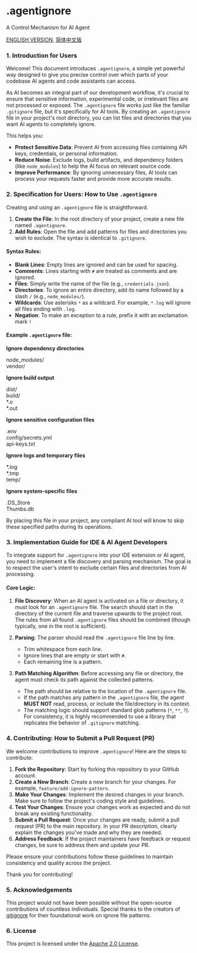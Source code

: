 # .agentignore
A Control Mechanism for AI Agent

[ENGLISH VERSION](/README.md), [简体中文版](/README-zhcn.md)

### 1. Introduction for Users

Welcome! This document introduces `.agentignore`, a simple yet powerful way designed to give you precise control over which parts of your codebase AI agents and code assistants can access.

As AI becomes an integral part of our development workflow, it's crucial to ensure that sensitive information, experimental code, or irrelevant files are not processed or exposed. The `.agentignore` file works just like the familiar `.gitignore` file, but it's specifically for AI tools. By creating an `.agentignore` file in your project's root directory, you can list files and directories that you want AI agents to completely ignore.

This helps you:

* **Protect Sensitive Data**: Prevent AI from accessing files containing API keys, credentials, or personal information.
* **Reduce Noise**: Exclude logs, build artifacts, and dependency folders (like `node_modules`) to help the AI focus on relevant source code.
* **Improve Performance**: By ignoring unnecessary files, AI tools can process your requests faster and provide more accurate results.

### 2. Specification for Users: How to Use `.agentignore`

Creating and using an `.agentignore` file is straightforward.

1.  **Create the File**: In the root directory of your project, create a new file named `.agentignore`.
2.  **Add Rules**: Open the file and add patterns for files and directories you wish to exclude. The syntax is identical to `.gitignore`.

#### Syntax Rules:

* **Blank Lines**: Empty lines are ignored and can be used for spacing.
* **Comments**: Lines starting with `#` are treated as comments and are ignored.
* **Files**: Simply write the name of the file (e.g., `credentials.json`).
* **Directories**: To ignore an entire directory, add its name followed by a slash `/` (e.g., `node_modules/`).
* **Wildcards**: Use asterisks `*` as a wildcard. For example, `*.log` will ignore all files ending with `.log`.
* **Negation**: To make an exception to a rule, prefix it with an exclamation mark `!` 

#### Example `.agentignore` file:

**Ignore dependency directories**

node_modules/  
vendor/

**Ignore build output**

dist/  
build/  
*.o  
*.out

**Ignore sensitive configuration files**

.env  
config/secrets.yml  
api-keys.txt

**Ignore logs and temporary files**

*.log  
*.tmp  
temp/

**Ignore system-specific files**

.DS_Store  
Thumbs.db

By placing this file in your project, any compliant AI tool will know to skip these specified paths during its operations.

### 3. Implementation Guide for IDE & AI Agent Developers

To integrate support for `.agentignore` into your IDE extension or AI agent, you need to implement a file discovery and parsing mechanism. The goal is to respect the user's intent to exclude certain files and directories from AI processing.

#### Core Logic:

1.  **File Discovery**: When an AI agent is activated on a file or directory, it must look for an `.agentignore` file. The search should start in the directory of the current file and traverse upwards to the project root. The rules from all found `.agentignore` files should be combined (though typically, one in the root is sufficient).

2.  **Parsing**: The parser should read the `.agentignore` file line by line.
    * Trim whitespace from each line.
    * Ignore lines that are empty or start with `#`.
    * Each remaining line is a pattern.

3.  **Path Matching Algorithm**: Before accessing any file or directory, the agent must check its path against the collected patterns.
    * The path should be relative to the location of the `.agentignore` file.
    * If the path matches any pattern in the `.agentignore` file, the agent **MUST NOT** read, process, or include the file/directory in its context.
    * The matching logic should support standard glob patterns (`*`, `**`, `?`). For consistency, it is highly recommended to use a library that replicates the behavior of `.gitignore` matching.

### 4. Contributing: How to Submit a Pull Request (PR)

We welcome contributions to improve `.agentignore`! Here are the steps to contribute:

1. **Fork the Repository**: Start by forking this repository to your GitHub account.
2. **Create a New Branch**: Create a new branch for your changes. For example, `feature/add-ignore-pattern`.
3. **Make Your Changes**: Implement the desired changes in your branch. Make sure to follow the project's coding style and guidelines.
4. **Test Your Changes**: Ensure your changes work as expected and do not break any existing functionality.
5. **Submit a Pull Request**: Once your changes are ready, submit a pull request (PR) to the main repository. In your PR description, clearly explain the changes you've made and why they are needed.
6. **Address Feedback**: If the project maintainers have feedback or request changes, be sure to address them and update your PR.

Please ensure your contributions follow these guidelines to maintain consistency and quality across the project.

Thank you for contributing!

### 5. Acknowledgements

This project would not have been possible without the open-source contributions of countless individuals. Special thanks to the creators of [gitignore](https://github.com/github/gitignore) for their foundational work on ignore file patterns.

### 6. License

This project is licensed under the [Apache 2.0 License](/LICENSE).
